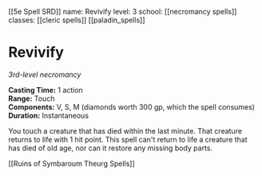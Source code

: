 [[5e Spell SRD]]
name: Revivify
level: 3
school: [[necromancy spells]]
classes: [[cleric spells]]
         [[paladin_spells]]

# Revivify 
_3rd-level necromancy_ 

**Casting Time:** 1 action    
**Range:** Touch    
**Components:** V, S, M (diamonds worth 300 gp, which the spell consumes)    
**Duration:** Instantaneous 

You touch a creature that has died within the last minute. That creature returns to life with 1 hit point. This spell can't return to life a creature that has died of old age, nor can it restore any missing body parts. 

[[Ruins of Symbaroum Theurg Spells]]